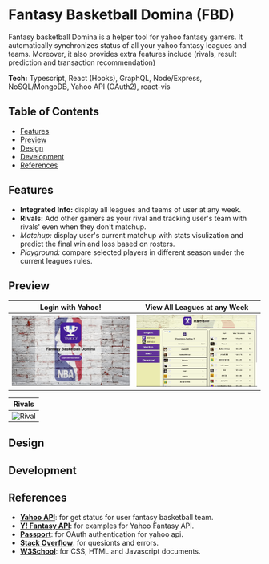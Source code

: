 # Fantasy Basketball Domina (FBD)
Fantasy basketball Domina is a helper tool for yahoo fantasy gamers. It automatically synchronizes status of all your yahoo fantasy leagues and teams. Moreover, it also provides extra features include (rivals, result prediction and transaction recommendation) 

**Tech:** Typescript, React (Hooks), GraphQL, Node/Express, NoSQL/MongoDB, Yahoo API (OAuth2), react-vis

## Table of Contents
* [Features](#Features)
* [Preview](#Preview)
* [Design](#Design)
* [Development](#Development)
* [References](#References)

## Features
* **Integrated Info:** display all leagues and teams of user at any week.
* **Rivals:** Add other gamers as your rival and tracking user's team with rivals' even when they don't matchup.
* *Matchup:* display user's current matchup with stats visulization and predict the final win and loss based on rosters.
* *Playground:* compare selected players in different season under the current leagues rules.

## Preview

| Login with Yahoo! | View All Leagues at any Week |
|:---:|:---:|
|![Login](./readmeFiles/login.gif) | ![League](./readmeFiles/leagues.gif) |

| Rivals | 
|:---:|
|![Rival](./readmeFiles/rivals.gif) | 

## Design


## Development

## References
* **[Yahoo API](https://developer.yahoo.com/api/)**: for get status for user fantasy basketball team.
* **[Y! Fantasy API](http://yfantasysandbox.herokuapp.com/)**: for examples for Yahoo Fantasy API.
* **[Passport](http://www.passportjs.org/)**: for OAuth authentication for yahoo api.
* **[Stack Overflow](https://stackoverflow.com/)**: for quesionts and errors.
* **[W3School](https://www.w3schools.com/)**: for CSS, HTML and Javascript documents.

